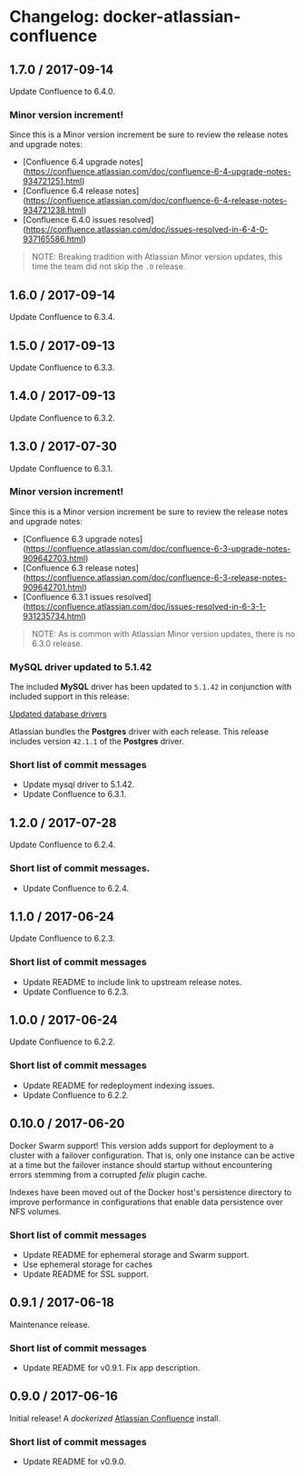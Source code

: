 # Changelog: docker-atlassian-confluence

## 1.7.0 / 2017-09-14

Update Confluence to 6.4.0.

### Minor version increment!

Since this is a Minor version increment be sure to review the release notes and upgrade notes:

  * [Confluence 6.4 upgrade notes] (https://confluence.atlassian.com/doc/confluence-6-4-upgrade-notes-934721251.html)
  * [Confluence 6.4 release notes] (https://confluence.atlassian.com/doc/confluence-6-4-release-notes-934721238.html)
  * [Confluence 6.4.0 issues resolved] (https://confluence.atlassian.com/doc/issues-resolved-in-6-4-0-937165586.html)

> NOTE: Breaking tradition with Atlassian Minor version updates, this time the team did not skip the `.0` release.


## 1.6.0 / 2017-09-14

Update Confluence to 6.3.4.

## 1.5.0 / 2017-09-13

Update Confluence to 6.3.3.

## 1.4.0 / 2017-09-13

Update Confluence to 6.3.2.

## 1.3.0 / 2017-07-30

Update Confluence to 6.3.1.

### Minor version increment!

Since this is a Minor version increment be sure to review the release notes and upgrade notes:

  * [Confluence 6.3 upgrade notes] (https://confluence.atlassian.com/doc/confluence-6-3-upgrade-notes-909642703.html)
  * [Confluence 6.3 release notes] (https://confluence.atlassian.com/doc/confluence-6-3-release-notes-909642701.html)
  * [Confluence 6.3.1 issues resolved] (https://confluence.atlassian.com/doc/issues-resolved-in-6-3-1-931235734.html)

> NOTE: As is common with Atlassian Minor version updates, there is no 6.3.0 release.

### MySQL driver updated to 5.1.42

The included **MySQL** driver has been updated to `5.1.42` in conjunction with included support in this release:

[Updated database drivers](https://confluence.atlassian.com/doc/confluence-6-3-upgrade-notes-909642703.html#Confluence6.3UpgradeNotes-Updateddatabasedrivers)

Atlassian bundles the **Postgres** driver with each release. This release includes version `42.1.1` of the **Postgres** driver.

### Short list of commit messages

  * Update mysql driver to 5.1.42.
  * Update Confluence to 6.3.1.


## 1.2.0 / 2017-07-28

Update Confluence to 6.2.4.

### Short list of commit messages.

  * Update Confluence to 6.2.4.

## 1.1.0 / 2017-06-24

Update Confluence to 6.2.3.

### Short list of commit messages

  * Update README to include link to upstream release notes.
  * Update Confluence to 6.2.3.

## 1.0.0 / 2017-06-24

Update Confluence to 6.2.2.

### Short list of commit messages

  * Update README for redeployment indexing issues.
  * Update Confluence to 6.2.2.

## 0.10.0 / 2017-06-20

Docker Swarm support! This version adds support for deployment to a cluster with a failover configuration. That is, only
one instance can be active at a time but the failover instance should startup without encountering errors stemming from
a corrupted _felix_ plugin cache.

Indexes have been moved out of the Docker host's persistence directory to improve performance in configurations that
enable data persistence over NFS volumes.

### Short list of commit messages

  * Update README for ephemeral storage and Swarm support.
  * Use ephemeral storage for caches
  * Update README for SSL support.

## 0.9.1 / 2017-06-18

Maintenance release.

### Short list of commit messages

  * Update README for v0.9.1. Fix app description.

## 0.9.0 / 2017-06-16

Initial release! A _dockerized_ [Atlassian Confluence](https://www.atlassian.com/software/confluence) install.

### Short list of commit messages

  * Update README for v0.9.0.
